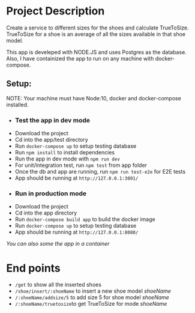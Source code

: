 # Project Description
Create a service to different sizes for the shoes and calculate TrueToSize. TrueToSize for a shoe is an average of all the sizes available in that shoe model.

This app is develeped with NODE.JS and uses Postgres as the database. Also, I have containized the app to run on any machine with docker-compose.

## Setup: 
NOTE: Your machine must have Node:10, docker and docker-compose installed.
- ### Test the app in dev mode
- Download the project
- Cd into the app/test directory
- Run `docker-compose up` to setup testing database
- Run `npm install` to install dependencies
- Run the app in dev mode with `npm run dev`
- For unit/integration test, run `npm test` from app folder
- Once the db and app are running, run `npm run test-e2e` for E2E tests
- App should be running at `http://127.0.0.1:3001/`
- ### Run in production mode
- Download the project
- Cd into the app directory
- Run `docker-compose build app` to build the docker image
- Run `docker-compose up` to setup testing database
- App should be running at `http://127.0.0.1:8080/`

*You can also some the app in a container*

# End points
- `/get` to show all the inserted shoes
- `/shoe/insert/:shoeName` to insert a new shoe model *shoeName*
- `/:shoeName/addsize/5` to add size 5 for shoe model *shoeName*
- `/:shoeName/truetosize`to get TrueToSize for mode *shoeName*